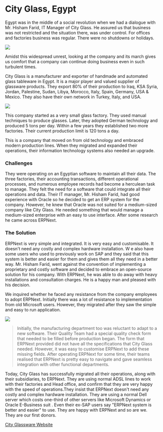 # City Glass, Egypt

Egypt was in the middle of a social revolution when we had a dialogue with Mr.
Hisham Farid, IT Manager of City Glass. He assured us that business was not
restricted and the situation there, was under control. For offices and
factories business was regular. There were no shutdowns or holidays.

![](http://frappe.io/files/city_glass_logo.jpg)

Amidst this widespread unrest, looking at the company and its march gives us
comfort that a company can continue doing business even in such turbulent
times.

City Glass is a manufacturer and exporter of handmade and automated glass
tableware in Egypt. It is a major player and valued supplier of glassware
products. They export 80% of their production to Iraq, KSA Syria, Jordan,
Palestine, Sudan, Libya, Morocco, Italy, Spain, Germany, USA & Mexico. They
also have their own network in Turkey, Italy, and USA.

![](http://frappe.io/files/city_glass_image.jpg)

This company started as a very small glass factory. They used manual
techniques to produce glasses. Later, they adopted German technology and
produced 5 tons per day. Within a few years they established two more
factories. Their current production limit is 120 tons a day.

This is a company that moved on from old technology and embraced modern
production lines. When they migrated and expanded their operations, their
information technology systems also needed an upgrade.

### Challenges

They were operating on an Egyptian software to maintain all their data. The
three factories, their accounting transactions, different operational
processes, and numerous employee records had become a herculean task to
manage. They felt the need for a software that could integrate all their
operations and data. Their IT manager, Mr. Hisham Farid, had good experience
with Oracle so he decided to get an ERP system for the company. However, he
knew that Oracle was not suited for a medium-sized company like City Glass. He
needed something that would manage a medium-sized enterprise with an easy to
use interface. After some research he came across ERPNext.

### The Solution

ERPNext is very simple and integrated. It is very easy and customisable. It
doesn't need any costly and complex hardware installation. W e also have some
users who used to previously work on SAP and they said that this system is
better and easier for them and gives them all they need in a better way. Mr.
Hisham Farid, went against the convention of implementing a proprietary and
costly software and decided to embrace an open-source solution for his
company. With ERPNext, he was able to do away with heavy installations and
consultation charges. He is a happy man and pleased with his decision.

We inquired whether he faced any resistance from the company employees to
adopt ERPNext. Initially there was a lot of resistance to implementation from
old Microsoft users. However, they migrated after they saw the simple and easy
to run application.

![](assets/frappe_io/images/stories/hisham_farid.jpg)

> Initially, the manufacturing department too was reluctant to adapt to a new
software. Their Quality Team had a special quality check form that needed to
be filled before production began. The form that ERPNext provided did not have
all the specifications that City Glass needed. However, it was easy to
customise ERPNext to add these missing fields. After operating ERPNext for
some time, their teams realised that ERPNext is pretty easy to navigate and
gave seamless integration with other functional departments.

Today, City Glass has successfully migrated all their operations, along with
their subsidiaries, to ERPNext. They are using normal ADSL lines to work with
their factories and Head office, and confirm that they are very happy with the
speed of operations.They insist that ERPNext doesn't need any costly and
complex hardware installation. They are using a normal Dell server which costs
one-third of other servers like Microsoft Dynamics or Oracle E-Business suit .
Even their ex-SAP users say "ERPNext system is better and easier" to use. They
are happy with ERPNext and so are we. They are our first donors.

[City Glassware Website](http://cityglassware.com/)

